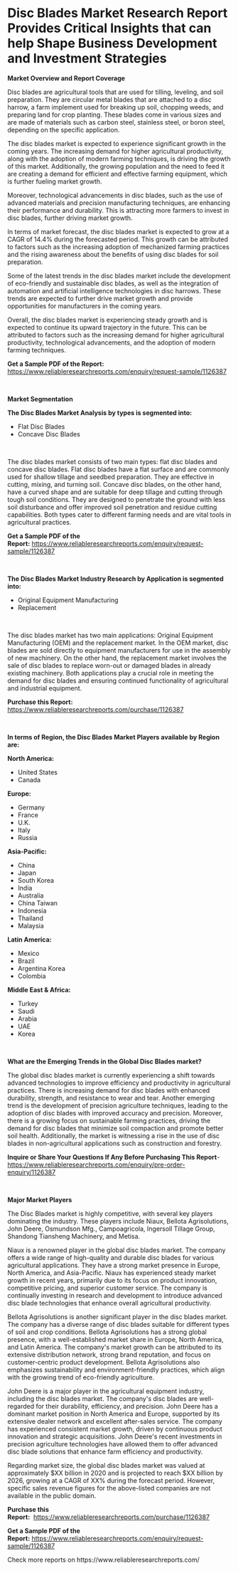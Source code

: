 <p><h1>Disc Blades Market Research Report Provides Critical Insights that can help Shape Business Development and Investment Strategies</h1></p><p><strong>Market Overview and Report Coverage</strong></p>
<p><p>Disc blades are agricultural tools that are used for tilling, leveling, and soil preparation. They are circular metal blades that are attached to a disc harrow, a farm implement used for breaking up soil, chopping weeds, and preparing land for crop planting. These blades come in various sizes and are made of materials such as carbon steel, stainless steel, or boron steel, depending on the specific application.</p><p>The disc blades market is expected to experience significant growth in the coming years. The increasing demand for higher agricultural productivity, along with the adoption of modern farming techniques, is driving the growth of this market. Additionally, the growing population and the need to feed it are creating a demand for efficient and effective farming equipment, which is further fueling market growth.</p><p>Moreover, technological advancements in disc blades, such as the use of advanced materials and precision manufacturing techniques, are enhancing their performance and durability. This is attracting more farmers to invest in disc blades, further driving market growth.</p><p>In terms of market forecast, the disc blades market is expected to grow at a CAGR of 14.4% during the forecasted period. This growth can be attributed to factors such as the increasing adoption of mechanized farming practices and the rising awareness about the benefits of using disc blades for soil preparation.</p><p>Some of the latest trends in the disc blades market include the development of eco-friendly and sustainable disc blades, as well as the integration of automation and artificial intelligence technologies in disc harrows. These trends are expected to further drive market growth and provide opportunities for manufacturers in the coming years.</p><p>Overall, the disc blades market is experiencing steady growth and is expected to continue its upward trajectory in the future. This can be attributed to factors such as the increasing demand for higher agricultural productivity, technological advancements, and the adoption of modern farming techniques.</p></p>
<p><strong>Get a Sample PDF of the Report:</strong> <a href="https://www.reliableresearchreports.com/enquiry/request-sample/1126387">https://www.reliableresearchreports.com/enquiry/request-sample/1126387</a></p>
<p>&nbsp;</p>
<p><strong>Market Segmentation</strong></p>
<p><strong>The Disc Blades Market Analysis by types is segmented into:</strong></p>
<p><ul><li>Flat Disc Blades</li><li>Concave Disc Blades</li></ul></p>
<p>&nbsp;</p>
<p><p>The disc blades market consists of two main types: flat disc blades and concave disc blades. Flat disc blades have a flat surface and are commonly used for shallow tillage and seedbed preparation. They are effective in cutting, mixing, and turning soil. Concave disc blades, on the other hand, have a curved shape and are suitable for deep tillage and cutting through tough soil conditions. They are designed to penetrate the ground with less soil disturbance and offer improved soil penetration and residue cutting capabilities. Both types cater to different farming needs and are vital tools in agricultural practices.</p></p>
<p><strong>Get a Sample PDF of the Report:</strong>&nbsp;<a href="https://www.reliableresearchreports.com/enquiry/request-sample/1126387">https://www.reliableresearchreports.com/enquiry/request-sample/1126387</a></p>
<p>&nbsp;</p>
<p><strong>The Disc Blades Market Industry Research by Application is segmented into:</strong></p>
<p><ul><li>Original Equipment Manufacturing</li><li>Replacement</li></ul></p>
<p>&nbsp;</p>
<p><p>The disc blades market has two main applications: Original Equipment Manufacturing (OEM) and the replacement market. In the OEM market, disc blades are sold directly to equipment manufacturers for use in the assembly of new machinery. On the other hand, the replacement market involves the sale of disc blades to replace worn-out or damaged blades in already existing machinery. Both applications play a crucial role in meeting the demand for disc blades and ensuring continued functionality of agricultural and industrial equipment.</p></p>
<p><strong>Purchase this Report:</strong>&nbsp; <a href="https://www.reliableresearchreports.com/purchase/1126387">https://www.reliableresearchreports.com/purchase/1126387</a></p>
<p>&nbsp;</p>
<p><strong>In terms of Region, the Disc Blades Market Players available by Region are:</strong></p>
<p>
    <p> <strong> North America: </strong>
        <ul>
            <li>United States</li>
            <li>Canada</li>
        </ul>
        </p> 
    <p> <strong> Europe: </strong>
        <ul>
            <li>Germany</li>
            <li>France</li>
            <li>U.K.</li>
            <li>Italy</li>
            <li>Russia</li>
        </ul>
        </p> 
    <p> <strong> Asia-Pacific: </strong>
        <ul>
            <li>China</li>
            <li>Japan</li>
            <li>South Korea</li>
            <li>India</li>
            <li>Australia</li>
            <li>China Taiwan</li>
            <li>Indonesia</li>
            <li>Thailand</li>
            <li>Malaysia</li>
        </ul>
        </p> 
    <p> <strong> Latin America: </strong>
        <ul>
            <li>Mexico</li>
            <li>Brazil</li>
            <li>Argentina Korea</li>
            <li>Colombia</li>
        </ul>
        </p> 
    <p> <strong> Middle East & Africa: </strong>
        <ul>
            <li>Turkey</li>
            <li>Saudi</li>
            <li>Arabia</li>
            <li>UAE</li>
            <li>Korea</li>
        </ul>
    </p>
    </p>
<p>&nbsp;</p>
<p><strong>What are the Emerging Trends in the Global Disc Blades market?</strong></p>
<p><p>The global disc blades market is currently experiencing a shift towards advanced technologies to improve efficiency and productivity in agricultural practices. There is increasing demand for disc blades with enhanced durability, strength, and resistance to wear and tear. Another emerging trend is the development of precision agriculture techniques, leading to the adoption of disc blades with improved accuracy and precision. Moreover, there is a growing focus on sustainable farming practices, driving the demand for disc blades that minimize soil compaction and promote better soil health. Additionally, the market is witnessing a rise in the use of disc blades in non-agricultural applications such as construction and forestry.</p></p>
<p><strong>Inquire or Share Your Questions If Any Before Purchasing This Report</strong>- <a href="https://www.reliableresearchreports.com/enquiry/pre-order-enquiry/1126387">https://www.reliableresearchreports.com/enquiry/pre-order-enquiry/1126387</a></p>
<p>&nbsp;</p>
<p><strong>Major Market Players</strong></p>
<p><p>The Disc Blades market is highly competitive, with several key players dominating the industry. These players include Niaux, Bellota Agrisolutions, John Deere, Osmundson Mfg., Campoagricola, Ingersoll Tillage Group, Shandong Tiansheng Machinery, and Metisa. </p><p>Niaux is a renowned player in the global disc blades market. The company offers a wide range of high-quality and durable disc blades for various agricultural applications. They have a strong market presence in Europe, North America, and Asia-Pacific. Niaux has experienced steady market growth in recent years, primarily due to its focus on product innovation, competitive pricing, and superior customer service. The company is continually investing in research and development to introduce advanced disc blade technologies that enhance overall agricultural productivity.</p><p>Bellota Agrisolutions is another significant player in the disc blades market. The company has a diverse range of disc blades suitable for different types of soil and crop conditions. Bellota Agrisolutions has a strong global presence, with a well-established market share in Europe, North America, and Latin America. The company's market growth can be attributed to its extensive distribution network, strong brand reputation, and focus on customer-centric product development. Bellota Agrisolutions also emphasizes sustainability and environment-friendly practices, which align with the growing trend of eco-friendly agriculture.</p><p>John Deere is a major player in the agricultural equipment industry, including the disc blades market. The company's disc blades are well-regarded for their durability, efficiency, and precision. John Deere has a dominant market position in North America and Europe, supported by its extensive dealer network and excellent after-sales service. The company has experienced consistent market growth, driven by continuous product innovation and strategic acquisitions. John Deere's recent investments in precision agriculture technologies have allowed them to offer advanced disc blade solutions that enhance farm efficiency and productivity.</p><p>Regarding market size, the global disc blades market was valued at approximately $XX billion in 2020 and is projected to reach $XX billion by 2026, growing at a CAGR of XX% during the forecast period. However, specific sales revenue figures for the above-listed companies are not available in the public domain.</p></p>
<p><strong>Purchase this Report:</strong>&nbsp;&nbsp;<a href="https://www.reliableresearchreports.com/purchase/1126387">https://www.reliableresearchreports.com/purchase/1126387</a></p>
<p></p>
<p><strong>Get a Sample PDF of the Report:</strong>&nbsp;<a href="https://www.reliableresearchreports.com/enquiry/request-sample/1126387">https://www.reliableresearchreports.com/enquiry/request-sample/1126387</a></p>
<p>Check more reports on https://www.reliableresearchreports.com/</p>